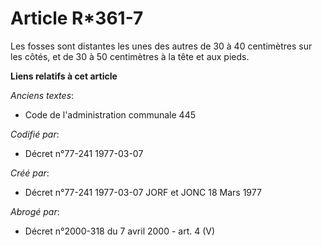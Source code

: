 # Article R*361-7

Les fosses sont distantes les unes des autres de 30 à 40 centimètres sur les côtés, et de 30 à 50 centimètres à la tête et
aux pieds.

**Liens relatifs à cet article**

_Anciens textes_:

  - Code de l'administration communale 445

_Codifié par_:

  - Décret n°77-241 1977-03-07

_Créé par_:

  - Décret n°77-241 1977-03-07 JORF et JONC 18 Mars 1977

_Abrogé par_:

  - Décret n°2000-318 du 7 avril 2000 - art. 4 (V)
